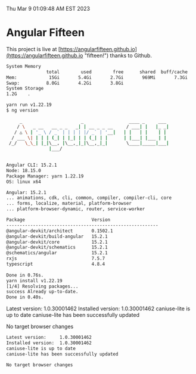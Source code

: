 Thu Mar  9 01:09:48 AM EST 2023

# Angular Fifteen


This project is live at [https://angularfifteen.github.io](https://angularfifteen.github.io "fifteen!") thanks to Github.

```bash
System Memory
               total        used        free      shared  buff/cache   available
Mem:            15Gi       5.4Gi       2.7Gi       969Mi       7.3Gi       8.6Gi
Swap:          8.0Gi       4.2Gi       3.8Gi
System Storage
1.2G	.
```
```bash
yarn run v1.22.19
$ ng version

     _                      _                 ____ _     ___
    / \   _ __   __ _ _   _| | __ _ _ __     / ___| |   |_ _|
   / △ \ | '_ \ / _` | | | | |/ _` | '__|   | |   | |    | |
  / ___ \| | | | (_| | |_| | | (_| | |      | |___| |___ | |
 /_/   \_\_| |_|\__, |\__,_|_|\__,_|_|       \____|_____|___|
                |___/
    

Angular CLI: 15.2.1
Node: 18.15.0
Package Manager: yarn 1.22.19
OS: linux x64

Angular: 15.2.1
... animations, cdk, cli, common, compiler, compiler-cli, core
... forms, localize, material, platform-browser
... platform-browser-dynamic, router, service-worker

Package                         Version
---------------------------------------------------------
@angular-devkit/architect       0.1502.1
@angular-devkit/build-angular   15.2.1
@angular-devkit/core            15.2.1
@angular-devkit/schematics      15.2.1
@schematics/angular             15.2.1
rxjs                            7.5.7
typescript                      4.8.4
    
Done in 0.76s.
yarn install v1.22.19
[1/4] Resolving packages...
success Already up-to-date.
Done in 0.40s.
```
Latest version:     1.0.30001462
Installed version:  1.0.30001462
caniuse-lite is up to date
caniuse-lite has been successfully updated

No target browser changes
```bash
Latest version:     1.0.30001462
Installed version:  1.0.30001462
caniuse-lite is up to date
caniuse-lite has been successfully updated

No target browser changes
```
```bash
